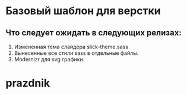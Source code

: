 # Базовый шаблон для верстки

## Что следует ожидать в следующих релизах:
1. Измененная тема слайдера slick-theme.sass
2. Вынесенные все стили sass в отдельные файлы.
3. Modernizr для svg графики.
# prazdnik
